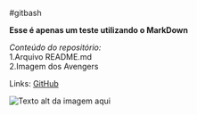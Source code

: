 #gitbash

**Esse é apenas um teste utilizando o MarkDown**

*Conteúdo do repositório:*  
1.Arquivo README.md  
2.Imagem dos Avengers  

Links:
[GitHub](https:github.com "GitHub")

![Texto alt da imagem aqui]([[URL]].da.imagem.aqui "Título da Imagem aqui")


